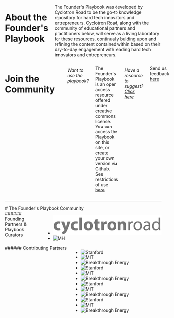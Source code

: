 <div markdown="1" class="columns medium-6">

  # About the Founder's Playbook

  The Founder's Playbook was developed by Cyclotron Road to be the go-to
  knowledge repository for hard tech innovators and entrepreneurs. Cyclotron
  Road, along with the community of educational partners and practitioners
  below, will serve as a living laboratory for these resources, continually
  bulding upon and refining the content contained within based on their
  day-to-day engagement with leading hard tech innovators and entrepreneurs.

</div>

<div markdown="1" class="columns medium-6 join-community">

  # Join the Community

  <i class="fa fa-creative-commons"></i>
  <a href="http://github.com"><i class="fa fa-github"></i></a>

  ###### Want to use the playbook?

  The Founder's Playbook is an open access resource offered under creative
  commons license. You can access the Playbook on this site, or create your
  own version via Github.
  See restrictions of use [here](/restrictions)

  ###### Have a resource to suggest? [Click here](mailto:joel@moxleyholdings.com?Subject=Founders%20Playbook%20Suggestions)

  Send us feedback [here](mailto:joel@moxleyholdings.com?Subject=Founders%20Playbook%20Suggestions)
</div>

---

<div markdown="1" class="columns community">
  # The Founder's Playbook Community
</div>

<div markdown="1" class="columns medium-6 partners">
  ###### Founding Partners & Playbook Curators

  * ![Cyclotron Road](/img/cyclotronroad.png)
  * ![MH](/img/mh.png)
</div>

<div markdown="1" class="columns medium-6 contributors">
  ###### Contributing Partners

  * ![Stanford](/img/stanford.png)
  * ![MIT](/img/mit-logo.png)
  * ![Breakthrough Energy](/img/breakthrough-energy.png)
  * ![Stanford](/img/stanford.png)
  * ![MIT](/img/mit-logo.png)
  * ![Breakthrough Energy](/img/breakthrough-energy.png)
  * ![Stanford](/img/stanford.png)
  * ![MIT](/img/mit-logo.png)
  * ![Breakthrough Energy](/img/breakthrough-energy.png)
  * ![Stanford](/img/stanford.png)
  * ![MIT](/img/mit-logo.png)
  * ![Breakthrough Energy](/img/breakthrough-energy.png)
</div>
